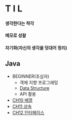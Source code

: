 
T I L
=====
#### 생각한다는 착각
#### 메모로 성찰
#### 자기화(자신의 생각을 덧대어 정리)

## Java
  * BEGINNER(초심자)
    * 객체 지향 프로그래밍
    * [Data Structure](https://github.com/1000004/TIL/tree/main/Java/Data_Structure)
    * API 활용
  * [CH10 배열](https://github.com/1000004/TLI/tree/main/Java/CH10_%EB%B0%B0%EC%97%B4)
  * [CH11 상속](https://github.com/1000004/TLI/tree/main/Java/CH11_%EC%83%81%EC%86%8D)
  * [CH12 인터페이스](https://github.com/1000004/TIL/tree/main/Java/CH12_%EC%9D%B8%ED%84%B0%ED%8E%98%EC%9D%B4%EC%8A%A4)
